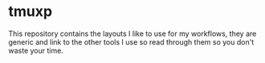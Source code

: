 # tmuxp
This repository contains the layouts I like to use for my workflows, they are generic and link to the other tools I use so read through them so you don't waste your time.

